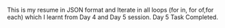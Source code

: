 This is my resume in JSON format and Iterate in all loops (for in,  for of,for each) which I learnt from Day 4 and Day 5 session.
Day 5 Task Completed.